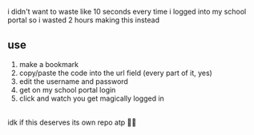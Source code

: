 i didn't want to waste like 10 seconds every time i logged into my school portal so i wasted 2 hours making this instead

## use
1. make a bookmark
2. copy/paste the code into the url field (every part of it, yes)
3. edit the username and password
4. get on my school portal login
5. click and watch you get magically logged in
<br>
idk if this deserves its own repo atp 🥀🥀

